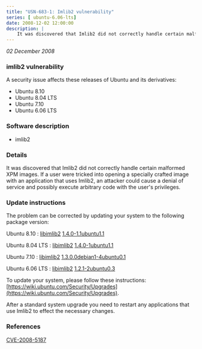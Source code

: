 ```yaml
---
title: "USN-683-1: Imlib2 vulnerability"
series: [ ubuntu-6.06-lts]
date: 2008-12-02 12:00:00
description: |
    It was discovered that Imlib2 did not correctly handle certain malformed XPM images. If a user were tricked into opening a specially crafted image with an application that uses Imlib2, an attacker could cause a denial of service and possibly execute arbitrary code with the user&#39;s privileges. 
--- 
```

 
 

*02 December 2008*

### imlib2 vulnerability

A security issue affects these releases of Ubuntu and its derivatives:

* Ubuntu 8.10
* Ubuntu 8.04 LTS
* Ubuntu 7.10
* Ubuntu 6.06 LTS

### Software description

* imlib2 

### Details

It was discovered that Imlib2 did not correctly handle certain malformed XPM images. If a user were tricked into opening a specially crafted image with an application that uses Imlib2, an attacker could cause a denial of service and possibly execute arbitrary code with the user&#39;s privileges. 

### Update instructions

The problem can be corrected by updating your system to the following package version:

Ubuntu 8.10
 : [libimlib2](https://launchpad.net/ubuntu/+source/imlib2) <span> [1.4.0-1.1ubuntu1.1](https://launchpad.net/ubuntu/+source/imlib2/1.4.0-1.1ubuntu1.1) </span> 

Ubuntu 8.04 LTS
 : [libimlib2](https://launchpad.net/ubuntu/+source/imlib2) <span> [1.4.0-1ubuntu1.1](https://launchpad.net/ubuntu/+source/imlib2/1.4.0-1ubuntu1.1) </span> 

Ubuntu 7.10
 : [libimlib2](https://launchpad.net/ubuntu/+source/imlib2) <span> [1.3.0.0debian1-4ubuntu0.1](https://launchpad.net/ubuntu/+source/imlib2/1.3.0.0debian1-4ubuntu0.1) </span> 

Ubuntu 6.06 LTS
 : [libimlib2](https://launchpad.net/ubuntu/+source/imlib2) <span> [1.2.1-2ubuntu0.3](https://launchpad.net/ubuntu/+source/imlib2/1.2.1-2ubuntu0.3) </span> 

To update your system, please follow these instructions: [https://wiki.ubuntu.com/Security/Upgrades](https://wiki.ubuntu.com/Security/Upgrades).

After a standard system upgrade you need to restart any applications that use Imlib2 to effect the necessary changes. 

### References

 
 [CVE-2008-5187](http://people.ubuntu.com/~ubuntu-security/cve/CVE-2008-5187)
 

